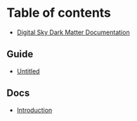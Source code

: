 # Table of contents

* [Digital Sky Dark Matter Documentation](README.md)

## Guide

* [Untitled](guide/untitled.md)

## Docs <a id="docs-1"></a>

* [Introduction](docs-1/intro.md)

